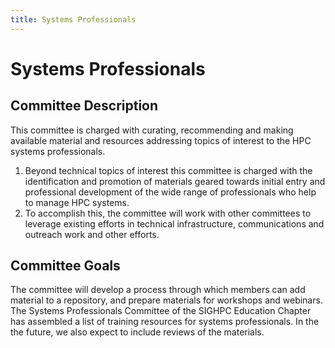 ```yaml
---
title: Systems Professionals
---
```


# Systems Professionals

## Committee Description

This committee is charged with curating, recommending and making available material and resources addressing topics of interest to the HPC systems professionals.  

1. Beyond technical topics of interest this committee is charged with the identification and promotion of materials geared towards initial entry and professional development of the wide range of professionals who help to manage HPC systems.
2. To accomplish this, the committee will work with other committees to leverage existing efforts in technical infrastructure, communications and outreach work and other efforts. 

## Committee Goals

The committee will develop a process through which members can add material to a repository, and prepare materials for workshops and webinars. The Systems Professionals Committee of the SIGHPC Education Chapter has assembled a list of training resources for systems professionals.  In the the future, we also expect to include reviews of the materials.
